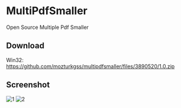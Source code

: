# MultiPdfSmaller
Open Source Multiple Pdf Smaller

## Download
Win32: https://github.com/mozturkgss/multipdfsmaller/files/3890520/1.0.zip

## Screenshot
![1](https://user-images.githubusercontent.com/5717430/69608267-1b45e580-1038-11ea-8ddc-73a4c44a1714.PNG)
![2](https://user-images.githubusercontent.com/5717430/69608268-1bde7c00-1038-11ea-9932-b99c12a151b7.PNG)
